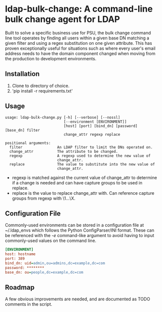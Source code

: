 # ldap-bulk-change: A command-line bulk change agent for LDAP

Built to solve a specific business use for PSU, the bulk change command line tool operates by finding all users within a given base DN matching a given filter and using a regex substitution on one given attribute. This has proven exceptionally useful for situations such as where every user's email address needs to have the domain component changed when moving from the production to development environments.

## Installation

1. Clone to directory of choice.
2. 'pip install -r requirements.txt'

## Usage

```
usage: ldap-bulk-change.py [-h] [--verbose] [--nossl]
                           [--environment [ENVIRONMENT]]
                           [host] [port] [bind_dn] [password] [base_dn] filter
                           change_attr regexp replace

positional arguments:
  filter                An LDAP filter to limit the DNs operated on.
  change_attr           The attribute to be changed.
  regexp                A regexp used to determine the new value of
                        change_attr.
  replace               The value to substitute into the new value of
                        change_attr.
```

* regexp is matched against the current value of change_attr to determine if a change is needed and can have capture groups to be used in replace.
* replace is the value to replace change_attr with. Can reference capture groups from regexp with \1...\X.


## Configuration File

Commonly-used environments can be stored in a configuration file at ~/.ldap_envs which follows the Python ConfigParser/INI format. These can be referenced with the *-e* command-like argument to avoid having to input commonly-used values on the command line.

```ini
[ENVIRONMENT]
host: hostname
port: 389
bind_dn: uid=admin,ou=admins,dc=example,dc=com
password: ********
base_dn: ou=people,dc=example,dc=com
```

## Roadmap

A few obvious improvements are needed, and are documented as TODO comments in the script.